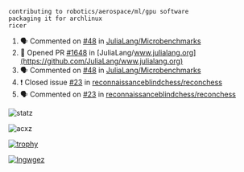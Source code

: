 ```
contributing to robotics/aerospace/ml/gpu software
packaging it for archlinux
ricer
```

<!--START_SECTION:activity-->
1. 🗣 Commented on [#48](https://github.com/JuliaLang/Microbenchmarks/issues/48) in [JuliaLang/Microbenchmarks](https://github.com/JuliaLang/Microbenchmarks)
2. 💪 Opened PR [#1648](https://github.com/JuliaLang/www.julialang.org/pull/1648) in [JuliaLang/www.julialang.org](https://github.com/JuliaLang/www.julialang.org)
3. 🗣 Commented on [#48](https://github.com/JuliaLang/Microbenchmarks/issues/48) in [JuliaLang/Microbenchmarks](https://github.com/JuliaLang/Microbenchmarks)
4. ❗️ Closed issue [#23](https://github.com/reconnaissanceblindchess/reconchess/issues/23) in [reconnaissanceblindchess/reconchess](https://github.com/reconnaissanceblindchess/reconchess)
5. 🗣 Commented on [#23](https://github.com/reconnaissanceblindchess/reconchess/issues/23) in [reconnaissanceblindchess/reconchess](https://github.com/reconnaissanceblindchess/reconchess)
<!--END_SECTION:activity-->


![statz](https://github-readme-stats.vercel.app/api?username=acxz&include_all_commits=true&show_icons=true)

<p><img align="center" src="https://github-readme-streak-stats.herokuapp.com/?user=acxz&" alt="acxz" /></p>

[![trophy](https://github-profile-trophy.vercel.app/?username=acxz)](https://github.com/ryo-ma/github-profile-trophy)

[![lngwgez](https://github-readme-stats.vercel.app/api/top-langs/?username=acxz&layout=compact)](https://github.com/acxz/github-readme-stats)
